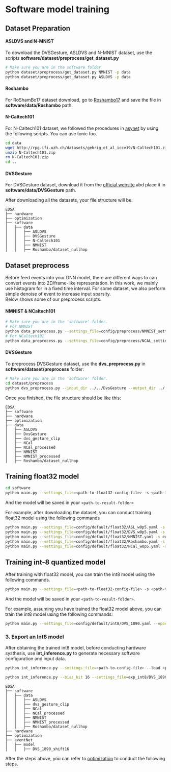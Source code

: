 # Software model training

## Dataset Preparation

#### ASLDVS and N-MNIST
To download the DVSGesture, ASLDVS and N-MNIST dataset, use the scripts **software/dataset/preprocess/get_dataset.py**
```bash
# Make sure you are in the software folder
python dataset/preprocess/get_dataset.py NMNIST -p data
python dataset/preprocess/get_dataset.py ASLDVS -p data
```

#### Roshambo
For RoShamBo17 dataset download, go to [Roshambo17](https://docs.google.com/document/d/e/2PACX-1vTNWYgwyhrutBu5GpUSLXC4xSHzBbcZreoj0ljE837m9Uk5FjYymdviBJ5rz-f2R96RHrGfiroHZRoH/pub#h.uzavf0ex4d2e) and save the file in **software/data/Roshambo** path.


#### N-Caltech101
For N-Caltech101 dataset, we followed the procedures in [asynet](https://github.com/uzh-rpg/rpg_asynet) by using the following scripts. You can use tonic too.

```bash
cd data
wget http://rpg.ifi.uzh.ch/datasets/gehrig_et_al_iccv19/N-Caltech101.zip
unzip N-Caltech101.zip
rm N-Caltech101.zip
cd ..
```


#### DVSGesture
For DVSGesture dataset, download it from the [official website](https://research.ibm.com/interactive/dvsgesture/) abd place it in **software/data/DVSGesture** path.


After downloading all the datasets, your file structure will be:
```
EDSA
├── hardware
├── optimization
├── software
│   ├── data
│   │   ├── ASLDVS
│   │   ├── DVSGesture
│   │   ├── N-Caltech101
│   │   ├── NMNIST
│   │   ├── Roshambo/dataset_nullhop
```


## Dataset preprocess

Before feed events into your DNN model, there are different ways to can convert events into 2D/frame-like representation. In this work, we mainly use histogram for in a fixed time interval. For some dataset, we also perform simple denoise of event to increase input sparsity.  
Below shows some of our preprocess scripts.


#### NMNIST & NCaltech101

```bash
# Make sure you are in the 'software' folder.
# For NMNIST
python data_preprocess.py --settings_file=config/preprocess/NMNIST_settings_sgd.yaml --preprocess -s dataset/preprocess/NMNIST_preprocessed --window_size 200000 --overlap_ratio 0.5
# For NCaltech101
python data_preprocess.py --settings_file=config/preprocess/NCAL_settings_sgd.yaml --preprocess -s dataset/preprocess/NCal_preprocessed --window_size 0.1 --overlap_ratio 0.5
```

#### DVSGesture

To preprocess DVSGesture dataset, use the **dvs_preprocess.py** in **software/dataset/preprocess** folder:
```bash
# Make sure you are in the 'software' folder.
cd dataset/preprocess
python dvs_preprocess.py --input_dir ../../DvsGesture --output_dir ../../dvs_gesture_clip
```



Once you finished, the file structure should be like this:

```
EDSA
├── software
├── hardware
├── optimization
├── data
│   ├── ASLDVS
│   ├── DvsGesture
│   ├── dvs_gesture_clip
│   ├── NCal
│   ├── NCal_processed
│   ├── NMNIST
│   ├── NMNIST_processed
│   ├── Roshambo/dataset_nullhop
```




## Training float32 model

```bash
cd software
python main.py --settings_file=<path-to-float32-config-file> -s <path-to-result-folder>
```
And the model will be saved in your ```<path-to-result-folder>```


For example, after downloading the dataset, you can conduct training float32 model using the following commands

```bash
python main.py --settings_file=config/default/float32/ASL_w0p5.yaml -s exp_float32/ASL_w0p5  # For ASL-DVS
python main.py --settings_file=config/default/float32/DVS_w0p5.yaml -s exp_float32/DVS_1890  # For DvsGesture
python main.py --settings_file=config/default/float32/NMNIST.yaml -s exp_float32/NMNIST   # For N-MNIST
python main.py --settings_file=config/default/float32/Roshambo.yaml -s exp_float32/Roshambo  # For RoShamBo17
python main.py --settings_file=config/default/float32/NCal_w0p5.yaml -s exp_float32/NCal_w0p5   # For N-Caltech101
```

## Training int-8 quantized model

After training with float32 model, you can train the int8 model using the following commands.
```bash
python main.py --settings_file=<path-to-float32-config-file> -s <path-to-result-folder> --load <path-to-float32-model> --shift_bit <shift-bit> --fixBN_ratio <fixBN-ratio>
```
And the model will be saved in your ```<path-to-result-folder>```.

For example, assuming you have trained the float32 model above, you can train the int8 model using the following commands:

```bash
python main.py --settings_file=config/default/int8/DVS_1890.yaml --epochs 100 --fixBN_ratio 0.3 -s exp_int8/DVS_1890 --load exp_float32/DVS_1890/ckpt.best.pth.tar --shift_bit 16
```


### 3. Export an Int8 model

After obtaining the trained int8 model, before conducting hardware systhesis, use **int_inference.py** to generate necessary software configuration and input data.

```bash
python int_inference.py --settings_file=<path-to-config-file> --load <path-to-trained-model-path> --bias_bit <bias-bit> --shift_bit <scale-bit> -e --int_dir <path-to-model-folder>
```


```bash
python int_inference.py --bias_bit 16 --settings_file=exp_int8/DVS_1890/settings.yaml --load exp_int8/DVS_1890/ckpt.best.pth.tar --shift_bit 16 -e --int_dir ../eventNet/model/DVS_1890_shift16
```

```
EDSA
├── software
│   ├── data
│   │   ├── ASLDVS
│   │   ├── dvs_gesture_clip
│   │   ├── NCal
│   │   ├── NCal_processed
│   │   ├── NMNIST
│   │   ├── NMNIST_processed
│   │   ├── Roshambo/dataset_nullhop
├── hardware
├── optimization
├── eventNet
│   ├── model
│   │   ├── DVS_1890_shift16
```

After the steps above, you can refer to [optimization](../optimization/README.md) to conduct the following steps.